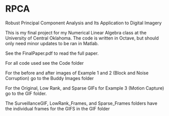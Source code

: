 # RPCA
Robust Principal Component Analysis and Its Application to Digital Imagery

This is my final project for my Numerical Linear Algebra class at the University of Central Oklahoma. 
The code is written in Octave, but should only need minor updates to be ran in Matlab.

See the FinalPaper.pdf to read the full paper.

For all code used see the Code folder

For the before and after images of Example 1 and 2 (Block and Noise Corruption) go to the Buddy Images folder

For the Original, Low Rank, and Sparse GIFs for Example 3 (Motion Capture) go to the GIF folder.

The SurveillanceGIF, LowRank_Frames, and Sparse_Frames folders have the individual frames for the GIFS in the GIF folder
